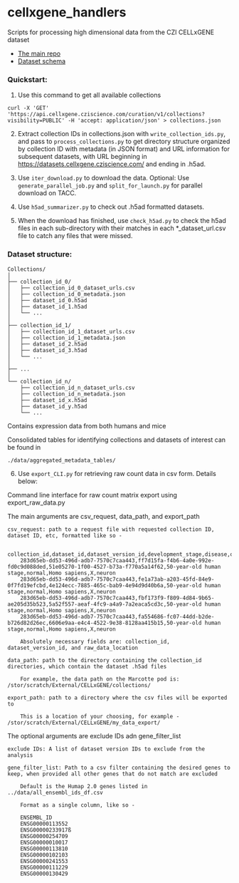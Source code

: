 # cellxgene_handlers
Scripts for processing high dimensional data from the CZI CELLxGENE dataset 

* [The main repo](https://github.com/chanzuckerberg/single-cell-curation/tree/main) 
* [Dataset schema](https://github.com/chanzuckerberg/single-cell-curation/blob/main/schema/4.0.0/schema.md)

### Quickstart:

1) Use this command to get all available collections
```
curl -X 'GET' 'https://api.cellxgene.cziscience.com/curation/v1/collections?visibility=PUBLIC' -H 'accept: application/json' > collections.json
```

2) Extract collection IDs in collections.json with ```write_collection_ids.py```, and pass to  ```process_collections.py``` to get directory structure organized by collection ID with metadata (in JSON format) and URL information for subsequent datasets, with URL beginning in https://datasets.cellxgene.cziscience.com/ and ending in .h5ad.

3) Use ```iter_download.py``` to download the data. Optional: Use ```generate_parallel_job.py``` and ```split_for_launch.py``` for parallel download on TACC.

4) Use ```h5ad_summarizer.py``` to check out .h5ad formatted datasets.

5) When the download has finished, use ```check_h5ad.py``` to check the h5ad files in each sub-directory with their matches in each *_dataset_url.csv file to catch any files that were missed.

### Dataset structure:

```
Collections/
│
├── collection_id_0/
│   ├── collection_id_0_dataset_urls.csv
│   ├── collection_id_0_metadata.json
│   ├── dataset_id_0.h5ad
│   ├── dataset_id_1.h5ad
│   └── ...
│
├── collection_id_1/
│   ├── collection_id_1_dataset_urls.csv
│   ├── collection_id_1_metadata.json
│   ├── dataset_id_2.h5ad
│   ├── dataset_id_3.h5ad
│   └── ...
│
├── ...
│
└── collection_id_n/
    ├── collection_id_n_dataset_urls.csv
    ├── collection_id_n_metadata.json
    ├── dataset_id_x.h5ad
    ├── dataset_id_y.h5ad
    └── ...

```
Contains expression data from both humans and mice


Consolidated tables for identifying collections and datasets of interest can be found in

```./data/aggregated_metadata_tables/```
   
6) Use ```export_CLI.py``` for retrieving raw count data in csv form. Details below:

Command line interface for raw count matrix export using export_raw_data.py

The main arguments are csv_request, data_path, and export_path

    csv_request: path to a request file with requested collection ID, dataset ID, etc, formatted like so - 

        collection_id,dataset_id,dataset_version_id,development_stage,disease,organism,raw_data_location,cell_type
        283d65eb-dd53-496d-adb7-7570c7caa443,ff7d15fa-f4b6-4a0e-992e-fd0c9d088ded,51e05270-1f00-4527-b73a-f770a5a14f62,50-year-old human stage,normal,Homo sapiens,X,neuron
        283d65eb-dd53-496d-adb7-7570c7caa443,fe1a73ab-a203-45fd-84e9-0f7fd19efcbd,4e124ecc-7885-465c-bab9-4e94d9d40b6a,50-year-old human stage,normal,Homo sapiens,X,neuron
        283d65eb-dd53-496d-adb7-7570c7caa443,fbf173f9-f809-4d84-9b65-ae205d35b523,5a52f557-aeaf-4fc9-a4a9-7a2eaca5cd3c,50-year-old human stage,normal,Homo sapiens,X,neuron
        283d65eb-dd53-496d-adb7-7570c7caa443,fa554686-fc07-44dd-b2de-b726d82d26ec,6606e9aa-e4c4-4522-9e38-8128aa415b15,50-year-old human stage,normal,Homo sapiens,X,neuron

        Absolutely necessary fields are: collection_id, dataset_version_id, and raw_data_location
    
    data_path: path to the directory containing the collection_id directories, which contain the dataset .h5ad files
        
        For example, the data path on the Marcotte pod is: /stor/scratch/External/CELLxGENE/collections/

    export_path: path to a directory where the csv files will be exported to

        This is a location of your choosing, for example - /stor/scratch/External/CELLxGENE/my_data_export/

The optional arguments are exclude IDs adn gene_filter_list

    exclude IDs: A list of dataset version IDs to exclude from the analysis

    gene_filter_list: Path to a csv filter containing the desired genes to keep, when provided all other genes that do not match are excluded

        Default is the Humap 2.0 genes listed in ../data/all_ensembl_ids_df.csv

        Format as a single column, like so -
        
        ENSEMBL_ID
        ENSG00000113552
        ENSG00000233917ß
        ENSG00000254709
        ENSG00000010017
        ENSG00000113810
        ENSG00000102103
        ENSG00000241553
        ENSG00000111229
        ENSG00000130429
